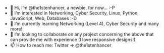 - 👋 Hi, I’m @the1stenhancer, a newbie, for now... :-P
- 👀 I’m interested in Networking, Cyber Security, Linux, Python, JavaScript, Web, Databases :-D
- 🌱 I’m currently learning Networking (Level 4), Cyber Security and many more!
- 💞️ I’m looking to collaborate on any project concerning the above that can provide me with experience (I love responsive designs!)
- 📫 How to reach me: Twitter => @the1stenhancer

<!---
the1stenhancer/the1stenhancer is a ✨ special ✨ repository because its `README.md` (this file) appears on your GitHub profile.
You can click the Preview link to take a look at your changes.
--->
